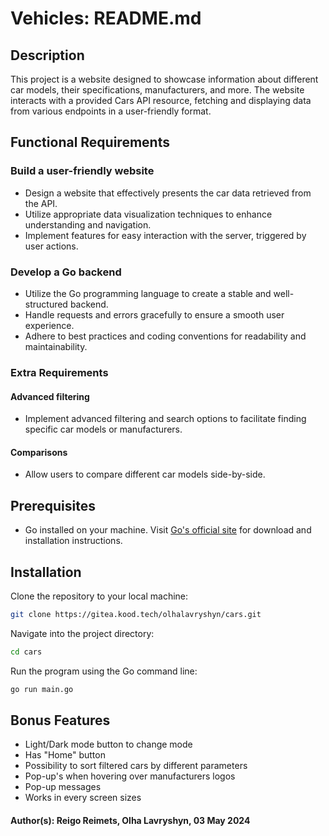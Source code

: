 # Vehicles: README.md

## Description
This project is a website designed to showcase information about different car models, their specifications, manufacturers, and more. The website interacts with a provided Cars API resource, fetching and displaying data from various endpoints in a user-friendly format. 

## Functional Requirements

### Build a user-friendly website
- Design a website that effectively presents the car data retrieved from the API.
- Utilize appropriate data visualization techniques to enhance understanding and navigation.
- Implement features for easy interaction with the server, triggered by user actions.

### Develop a Go backend
- Utilize the Go programming language to create a stable and well-structured backend.
- Handle requests and errors gracefully to ensure a smooth user experience.
- Adhere to best practices and coding conventions for readability and maintainability.

### Extra Requirements
#### Advanced filtering
- Implement advanced filtering and search options to facilitate finding specific car models or manufacturers.
#### Comparisons
- Allow users to compare different car models side-by-side.

## Prerequisites

- Go installed on your machine. Visit [Go's official site](https://golang.org/dl/) for download and installation instructions.

## Installation

Clone the repository to your local machine:

```bash
git clone https://gitea.kood.tech/olhalavryshyn/cars.git
```

Navigate into the project directory:
```bash
cd cars
```
Run the program using the Go command line:
```bash
go run main.go
```

## Bonus Features
- Light/Dark mode button to change mode
- Has "Home" button
- Possibility to sort filtered cars by different parameters 
- Pop-up's when hovering over manufacturers logos
- Pop-up messages 
- Works in every screen sizes

#### Author(s): Reigo Reimets, Olha Lavryshyn, 03 May 2024